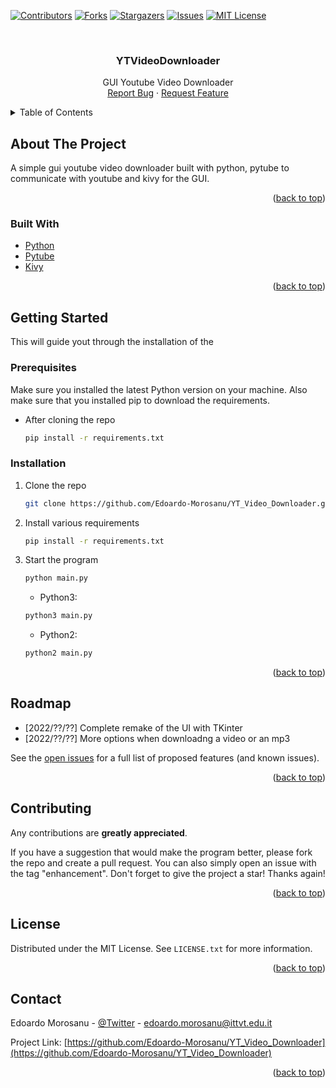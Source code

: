 <div id="top"></div>

[![Contributors][contributors-shield]][contributors-url]
[![Forks][forks-shield]][forks-url]
[![Stargazers][stars-shield]][stars-url]
[![Issues][issues-shield]][issues-url]
[![MIT License][license-shield]][license-url]



<!-- PROJECT LOGO -->
<br />
<div align="center">

<h3 align="center">YTVideoDownloader</h3>

  <p align="center">
    GUI Youtube Video Downloader
    <br>
    <a href="https://github.com/Edoardo-Morosanu/YT_Video_Downloader/issues">Report Bug</a>
    ·
    <a href="https://github.com/Edoardo-Morosanu/YT_Video_Downloader/issues">Request Feature</a>
  </p>
</div>



<!-- TABLE OF CONTENTS -->
<details>
  <summary>Table of Contents</summary>
  <ol>
    <li>
      <a href="#about-the-project">About The Project</a>
      <ul>
        <li><a href="#built-with">Built With</a></li>
      </ul>
    </li>
    <li>
      <a href="#getting-started">Getting Started</a>
      <ul>
        <li><a href="#prerequisites">Prerequisites</a></li>
        <li><a href="#installation">Installation</a></li>
      </ul>
    </li>
    <li><a href="#roadmap">Roadmap</a></li>
    <li><a href="#contributing">Contributing</a></li>
    <li><a href="#license">License</a></li>
    <li><a href="#contact">Contact</a></li>
  </ol>
</details>



<!-- ABOUT THE PROJECT -->
## About The Project

A simple gui youtube video downloader built with python, pytube to communicate with youtube and kivy for the GUI. 

<p align="right">(<a href="#top">back to top</a>)</p>



### Built With

* [Python](https://kivy.org/)
* [Pytube](https://www.python.org/)
* [Kivy](https://pytube.io/)

<p align="right">(<a href="#top">back to top</a>)</p>

## Getting Started
This will guide yout through the installation of the 

### Prerequisites

Make sure you installed the latest Python version on your machine. Also make sure that you installed pip to download the requirements.
* After cloning the repo
  ```sh
  pip install -r requirements.txt
  ```

### Installation

1. Clone the repo
   ```sh
   git clone https://github.com/Edoardo-Morosanu/YT_Video_Downloader.git
   ```
2. Install various requirements
   ```sh
   pip install -r requirements.txt
   ```
3. Start the program
    ```sh
    python main.py
    ```
    - Python3:
    ```sh
    python3 main.py
    ```
    - Python2:
    ```sh
    python2 main.py
   ```


<p align="right">(<a href="#top">back to top</a>)</p>



<!-- ROADMAP -->
## Roadmap

- [2022/??/??] Complete remake of the UI with TKinter
- [2022/??/??] More options when downloadng a video or an mp3

See the [open issues](https://github.com/Edoardo-Morosanu/YT_Video_Downloader/issues) for a full list of proposed features (and known issues).

<p align="right">(<a href="#top">back to top</a>)</p>



<!-- CONTRIBUTING -->
## Contributing

Any contributions are **greatly appreciated**.

If you have a suggestion that would make the program better, please fork the repo and create a pull request. You can also simply open an issue with the tag "enhancement".
Don't forget to give the project a star! Thanks again!

<p align="right">(<a href="#top">back to top</a>)</p>



<!-- LICENSE -->
## License

Distributed under the MIT License. See `LICENSE.txt` for more information.

<p align="right">(<a href="#top">back to top</a>)</p>



<!-- CONTACT -->
## Contact

Edoardo Morosanu - [@Twitter](https://twitter.com/EdoardoMorosanu) - edoardo.morosanu@ittvt.edu.it

Project Link: [https://github.com/Edoardo-Morosanu/YT_Video_Downloader](https://github.com/Edoardo-Morosanu/YT_Video_Downloader)

<p align="right">(<a href="#top">back to top</a>)</p>



<!-- MARKDOWN LINKS & IMAGES -->
<!-- https://www.markdownguide.org/basic-syntax/#reference-style-links -->
[contributors-shield]: https://img.shields.io/github/contributors/Edoardo-Morosanu/YT_Video_Downloader.svg?style=for-the-badge
[contributors-url]: https://github.com/Edoardo-Morosanu/YT_Video_Downloader/graphs/contributors
[forks-shield]: https://img.shields.io/github/forks/Edoardo-Morosanu/YT_Video_Downloader.svg?style=for-the-badge
[forks-url]: https://github.com/Edoardo-Morosanu/YT_Video_Downloader/network/members
[stars-shield]: https://img.shields.io/github/stars/Edoardo-Morosanu/YT_Video_Downloader.svg?style=for-the-badge
[stars-url]: https://github.com/Edoardo-Morosanu/YT_Video_Downloader/stargazers
[issues-shield]: https://img.shields.io/github/issues/Edoardo-Morosanu/YT_Video_Downloader.svg?style=for-the-badge
[issues-url]: https://github.com/Edoardo-Morosanu/YT_Video_Downloader/issues
[license-shield]: https://img.shields.io/github/license/Edoardo-Morosanu/YT_Video_Downloader.svg?style=for-the-badge
[license-url]: https://github.com/Edoardo-Morosanu/YT_Video_Downloader/blob/master/LICENSE.txt

